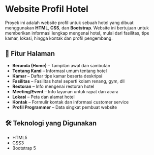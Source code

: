 # Website Profil Hotel

Proyek ini adalah website profil untuk sebuah hotel yang dibuat menggunakan **HTML**, **CSS**, dan **Bootstrap**. Website ini bertujuan untuk memberikan informasi lengkap mengenai hotel, mulai dari fasilitas, tipe kamar, lokasi, hingga kontak dan profil pengembang.

## 📌 Fitur Halaman

- **Beranda (Home)** – Tampilan awal dan sambutan
- **Tentang Kami** – Informasi umum tentang hotel
- **Kamar** – Daftar tipe kamar beserta deskripsi
- **Fasilitas** – Fasilitas hotel seperti kolam renang, gym, dll
- **Restoran** – Info mengenai restoran hotel
- **Meeting/Event** – Info layanan untuk rapat dan acara
- **Lokasi** – Peta dan alamat hotel
- **Kontak** – Formulir kontak dan informasi customer service
- **Profil Programmer** – Data singkat pembuat website

## 🛠 Teknologi yang Digunakan

- HTML5
- CSS3
- Bootstrap 5


